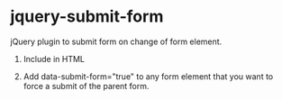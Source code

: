 jquery-submit-form
==================

jQuery plugin to submit form on change of form element.

1) Include in HTML

2) Add data-submit-form="true" to any form element that you want to force a submit of the parent form.
